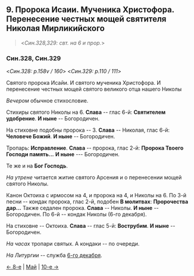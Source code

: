 
## 9. Пророка Исаии. Мученика Христофора. Перенесение честных мощей святителя Николая Мирликийского

> <*Син.328,329: свт. на 6 и прор.*>

### Син.328, Син.329

<*Син.328: p.158v / 160*>
<*Син.329: p.110 / 111*>

Святого пророка Исайи. И святого мученика Христофора. 
И перенесение честных мощей святого великого отца нашего Николы 

*Вечером* обычное стихословие. 

Стихиры святого Николы на 6. 
**Слава** -- глас 6-й: **Святителем удобрение**. 
**И ныне** -- Богородичен.

На стиховне подобны пророка -- 3. 
**Слава** -- Николая, глас 6-й: **Человече Божий**. 
**И ныне** -- Богородичен.

Тропарь: **Исправление**. 
**Слава** -- пророка, глас 2-й: **Пророка Твоего Господи память...**
**И ныне** --- Богородичен. 

Те же и на **Бог Господь**.

*На утрене* читается житие святого Арсения и о перенесении мощей святого Николы. 

Канон Октоиха с ирмосом на 4, и пророка на 4, и Николы на 6. 
По 3-й песни -- кондак пророка, глас 2-й, подобен **В молитвах**: **Пророчества дар...** 
Также седален пророка.
**Слава** -- Николы. 
**И ныне** -- Богородичен. 
По 6-й -- кондак Николы (6-го декабря).

На стиховне -- Октоиха. 
**Слава** -- глас 5-й: **Вострубим**. 
**И ныне** -- Богородичен. 

*На часах* тропари святых. 
А кондаки -- по очереди. 

*На Литургии* -- служба [6-го декабря](../12_december/12_06_SAB.ru.md). 

[← 8-е](05_08_SAB.ru.md) | [Май](README.md#9-й) | [10-е →](05_10_SAB.ru.md)
